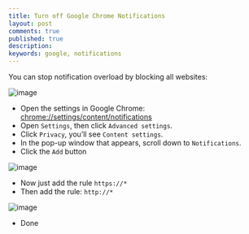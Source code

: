 ```yaml
---
title: Turn off Google Chrome Notifications
layout: post
comments: true
published: true
description: 
keywords: google, notifications
---
```


You can stop notification overload by blocking all websites:

![image](https://user-images.githubusercontent.com/781074/51209993-e514e100-1911-11e9-97ec-c9101a93e5bf.png)

* Open the settings in Google Chrome: [chrome://settings/content/notifications](chrome://settings/content/notifications)
* Open `Settings`, then click `Advanced settings`.
* Click `Privacy`, you’ll see `Content settings`.
* In the pop-up window that appears, scroll down to `Notifications`.
* Click the `Add` button

![image](https://user-images.githubusercontent.com/781074/51210219-88fe8c80-1912-11e9-85ec-65f27f426896.png)

* Now just add the rule `https://*`
* Then add the rule: `http://*`

![image](https://user-images.githubusercontent.com/781074/51208802-eee91500-190e-11e9-861b-1ff3c7357017.png)

* Done

